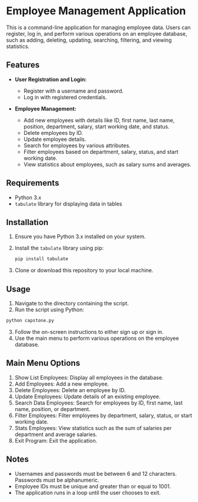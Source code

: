 # Employee Management Application

This is a command-line application for managing employee data. Users can register, log in, and perform various operations on an employee database, such as adding, deleting, updating, searching, filtering, and viewing statistics.

## Features

- **User Registration and Login:**
  - Register with a username and password.
  - Log in with registered credentials.

- **Employee Management:**
  - Add new employees with details like ID, first name, last name, position, department, salary, start working date, and status.
  - Delete employees by ID.
  - Update employee details.
  - Search for employees by various attributes.
  - Filter employees based on department, salary, status, and start working date.
  - View statistics about employees, such as salary sums and averages.

## Requirements

- Python 3.x
- `tabulate` library for displaying data in tables

## Installation

1. Ensure you have Python 3.x installed on your system.
2. Install the `tabulate` library using pip:

   ```bash
   pip install tabulate
   ```
3. Clone or download this repository to your local machine.

## Usage

1. Navigate to the directory containing the script.
2. Run the script using Python:
```bash
python capstone.py
```
3. Follow the on-screen instructions to either sign up or sign in.
4. Use the main menu to perform various operations on the employee database.

## Main Menu Options
1. Show List Employees: Display all employees in the database.
2. Add Employees: Add a new employee.
3. Delete Employees: Delete an employee by ID.
4. Update Employees: Update details of an existing employee.
5. Search Data Employees: Search for employees by ID, first name, last name, position, or department.
6. Filter Employees: Filter employees by department, salary, status, or start working date.
7. Stats Employees: View statistics such as the sum of salaries per department and average salaries.
8. Exit Program: Exit the application.

## Notes
- Usernames and passwords must be between 6 and 12 characters. Passwords must be alphanumeric.
- Employee IDs must be unique and greater than or equal to 1001.
- The application runs in a loop until the user chooses to exit.